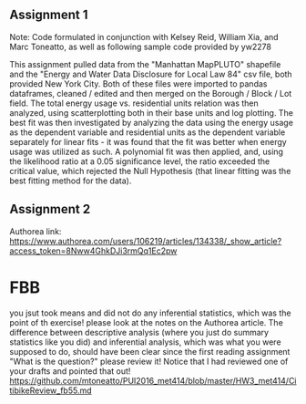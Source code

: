 ## Assignment 1
Note:  Code formulated in conjunction with Kelsey Reid, William Xia, and Marc Toneatto, as well as following sample code provided 
by yw2278

This assignment pulled data from the "Manhattan MapPLUTO" shapefile and the "Energy and Water Data Disclosure for Local Law 84" csv
file, both provided New York City.  Both of these files were imported to pandas dataframes, cleaned / edited and then merged on the 
Borough / Block / Lot field.  The total energy usage vs. residential units relation was then analyzed, using scatterplotting both in their
base units and log plotting.  The best fit was then investigated by analyzing the data using the energy usage as the dependent variable
and residential units as the dependent variable separately for linear fits - it was found that the fit was better when energy usage 
was utilized as such.  A polynomial fit was then applied, and, using the likelihood ratio at a 0.05 significance level, the ratio 
exceeded the critical value, which rejected the Null Hypothesis (that linear fitting was the best fitting method for the data).




## Assignment 2

Authorea link: https://www.authorea.com/users/106219/articles/134338/_show_article?access_token=8Nww4GhkDJi3rmQq1Ec2pw


# FBB
you jsut took means and did not do any inferential statistics, which was the point of th exercise! please look at the notes on the Authorea article. The difference between descriptive analysis (where you just do summary statistics like you did) and inferential analysis, which was what you were supposed to do, should have been clear since the first reading assignment "What is the question?" please review it!
Notice that I had reviewed one of your drafts and pointed that out! https://github.com/mtoneatto/PUI2016_met414/blob/master/HW3_met414/CitibikeReview_fb55.md
